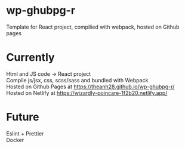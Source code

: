 # wp-ghubpg-r
Template for React project, compilied with webpack, hosted on Github pages

# Currently
  Html and JS code -> React project  
  Compile js/jsx, css, scss/sass and bundled with Webpack  
  Hosted on Github Pages at https://theanh28.github.io/wp-ghubpg-r/  
  Hosted on Netlify at https://wizardly-poincare-1f2b20.netlify.app/
  
# Future
  Eslint + Prettier  
  Docker  
